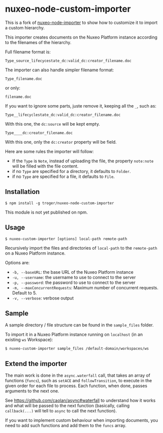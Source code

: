 # nuxeo-node-custom-importer

This is a fork of [nuxeo-node-importer](https://github.com/troger/nuxeo-node-importer) to show how to customize it to import a custom hierarchy.

This importer creates documents on the Nuxeo Platform instance according to the filenames of the hierarchy.

Full filename format is:

    Type_source_lifecycestate_dc:valid_dc:creator_filename.doc

The importer can also handle simpler filename format:

    Type_filename.doc

or only:

    filename.doc

If you want to ignore some parts, juste remove it, keeping all the `_`, such as:

    Type__lifecyclestate_dc:valid_dc:creator_filename.doc

With this one, the `dc:source` will be kept empty.

    Type____dc:creator_filename.doc

With this one, only the `dc:creator` property will be field.


Here are some rules the importer will follow:

- If the `Type` is `Note`, instead of uploading the file, the property `note:note` will be filled with the file content.
- if no `Type` are specified for a directory, it defaults to `Folder`.
- if no `Type` are specified for a file, it defaults to `File`.


## Installation

    $ npm install -g troger/nuxeo-node-custom-importer

This module is not yet published on npm.

## Usage

    $ nuxeo-custom-importer [options] local-path remote-path

Recursively import the files and directories of `local-path` to the `remote-path` on a Nuxeo Platform instance.

Options are:

- `-b, --baseURL`: the base URL of the Nuxeo Platform instance
- `-u, --username`: the username to use to connect to the server
- `-p, --password`: the password to use to connect to the server
- `-m, --maxConcurrentRequests`: Maximum number of concurrent requests. Default to 5.
- `-v, --verbose`: verbose output

## Sample

A sample directory / file structure can be found in the `sample_files` folder.

To import it in a Nuxeo Platform instance running on `localhost` (in an existing `ws` Workspace):

    $ nuxeo-custom-importer sample_files /default-domain/workspaces/ws
    
## Extend the importer

The main work is done in the `async.waterfall` call, that takes an array of functions (`funcs`), such as `setACE` and `followTransition`, to execute in the given order for each file to process. Each function, when done, passes arguments to the next one.

See https://github.com/caolan/async#waterfall to understand how it works and what will be passed to the next function (basically, calling `callback(...)` will tell to `async` to call the next function).

If you want to implement custom behaviour when importing documents, you need to add such functions and add them to the `funcs` array.
